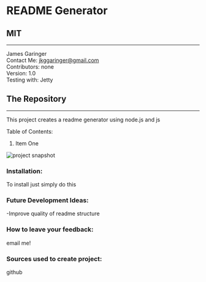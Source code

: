 
  # README Generator  
  MIT
  ---
  
  ---
  James Garinger  
  Contact Me: jkggaringer@gmail.com  
  Contributors: none  
  Version: 1.0    
  Testing with: Jetty

  
  ## The Repository  
  ---
  This project creates a readme generator using node.js and js
  
  Table of Contents:
  1. Item One   
  
  ![project snapshot](imagelinkhere)  
  
  ### Installation:
  To install just simply do this  
  ### Future Development Ideas:
  -Improve quality of readme structure  
  ### How to leave your feedback:
  email me!   
  ### Sources used to create project:
  github    
  
